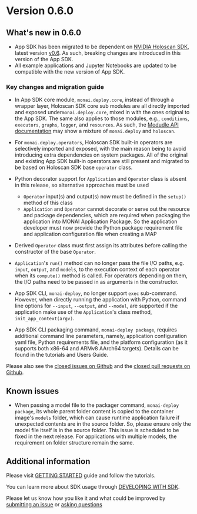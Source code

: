 # Version 0.6.0

## What's new in 0.6.0
- App SDK has been migrated to be dependent on [NVIDIA Holoscan SDK](https://developer.nvidia.com/holoscan-sdk), latest version [v0.6](https://github.com/nvidia-holoscan/holoscan-sdk/releases). As such, breaking changes are introduced in this version of the App SDK.
- All example applications and Jupyter Notebooks are updated to be compatible with the new version of App SDK.
### Key changes and migration guide

- In App SDK core module, `monai.deploy.core`, instead of through a wrapper layer, Holoscan SDK core sub modules are all directly imported and exposed under`monai.deploy.core`, mixed in with the ones original to the App SDK. The same also applies to those modules, e.g., `conditions`, `executors`, `graphs`, `logger`, and `resources`. As such, the [Modudle API documentation](https://docs.monai.io/projects/monai-deploy-app-sdk/en/stable/modules/index.html) may show a mixture of `monai.deploy` and `holoscan`.

- For `monai.deploy.operators`, Holoscan SDK built-in operators are selectively imported and exposed, with the main reason being to avoid introducing extra dependencies on system packages. All of the original and existing App SDK built-in operators are still present and migrated to be based on Holoscan SDK base `operator` class.

- Python decorator support for `Application` and `Operator` class is absent in this release, so alternative approaches must be used
  - `Operator` input(s) and output(s) now must be defined in the `setup()` method of this class
  - `Application` and `Operator` cannot decorate or serve out the resource and package dependencies, which are required when packaging the application into MONAI Application Package. So the application developer must now provide the Python package requirement file and application configuration file when creating a MAP

- Derived `Operator` class must first assign its attributes before calling the constructor of the base `Operator`.

- `Application`'s `run()` method can no longer pass the file I/O paths, e.g. `input`, `output`, and `models`, to the execution context of each operator when its `compute()` method is called. For operators depending on them, the I/O paths need to be passed in as arguments in the constructor.

- App SDK CLI, `monai-deploy`, no longer support `exec` sub-command. However, when directly running the application with Python, command line options for `--input`, `--output`, and `--model`, are supported if the application make use of the `Application`'s class method, `init_app_context(argv)`.

- App SDK CLI packaging command, `monai-deploy package`, requires additional command line parameters, namely, application configuration yaml file, Python requirements file, and the platform configuration (as it supports both x86-64 and ARMv8 AArch64 targets). Details can be found in the tutorials and Users Guide.


Please also see the <a href="https://github.com/Project-MONAI/monai-deploy-app-sdk/issues?q=is%3Aissue+is%3Aclosed">closed issues on Github</a> and the <a href="https://github.com/Project-MONAI/monai-deploy-app-sdk/pulls?q=is%3Apr+is%3Aclosed">closed pull requests on Github</a>.

## Known issues

- When passing a model file to the packager command, `monai-deploy package`, its whole parent folder content is copied to the container image's `models` folder, which can cause runtime application failure if unexpected contents are in the source folder. So, please ensure only the model file itself is in the source folder. This issue is scheduled to be fixed in the next release. For applications with multiple models, the requirement on folder structure remain the same.

## Additional information
Please visit [GETTING STARTED](/getting_started/index) guide and follow the tutorials.

You can learn more about SDK usage through [DEVELOPING WITH SDK](/developing_with_sdk/index).

Please let us know how you like it and what could be improved by [submitting an issue](https://github.com/Project-MONAI/monai-deploy-app-sdk/issues/new/choose) or [asking questions](https://github.com/Project-MONAI/monai-deploy-app-sdk/discussions)